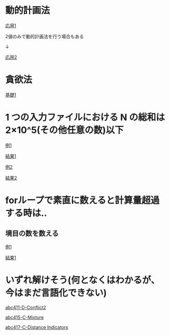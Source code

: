 # 動的計画法

[応用1](./../contest/abc410/e/main.py)

2値のみで動的計画法を行う場合もある

↓

[応用2](./../contest/abc415/c/main.py)

# 貪欲法

[基礎1](./../contest/abc412/c/main.py)

# 1 つの入力ファイルにおける N の総和は 2×10^5(その他任意の数)以下

[例1](https://atcoder.jp/contests/abc412/tasks/abc412_c)

[結果1](./../contest/abc412/c/main.py)

[例2](https://atcoder.jp/contests/abc413/tasks/abc413_d)

[結果2](./../contest/abc413/d/main.py)

# forループで素直に数えると計算量超過する時は‥

## 境目の数を数える

[例1](https://atcoder.jp/contests/abc411/tasks/abc411_c)

[結果1](./../contest/abc411/c/main.py)

# いずれ解けそう(何となくはわかるが、今はまだ言語化できない)

[abc411-D-Conflict2](https://atcoder.jp/contests/abc411/tasks/abc411_d)

[abc415-C-Mixture](https://atcoder.jp/contests/abc415/tasks/abc415_c)

[abc417-C-Distance Indicators](https://atcoder.jp/contests/abc417/tasks/abc417_c)
